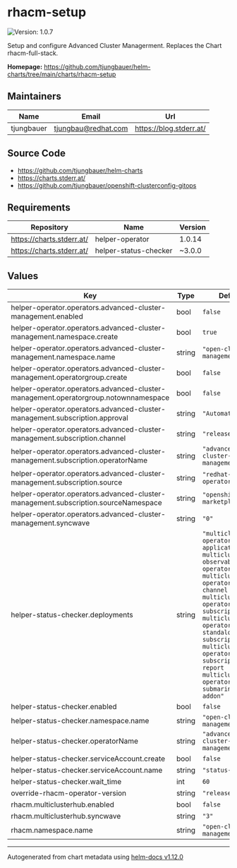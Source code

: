 

# rhacm-setup

![Version: 1.0.7](https://img.shields.io/badge/Version-1.0.7-informational?style=flat-square)

Setup and configure Advanced Cluster Managerment. Replaces the Chart rhacm-full-stack.

**Homepage:** <https://github.com/tjungbauer/helm-charts/tree/main/charts/rhacm-setup>

## Maintainers

| Name | Email | Url |
| ---- | ------ | --- |
| tjungbauer | <tjungbau@redhat.com> | <https://blog.stderr.at/> |

## Source Code

* <https://github.com/tjungbauer/helm-charts>
* <https://charts.stderr.at/>
* <https://github.com/tjungbauer/openshift-clusterconfig-gitops>

## Requirements

| Repository | Name | Version |
|------------|------|---------|
| https://charts.stderr.at/ | helper-operator | 1.0.14 |
| https://charts.stderr.at/ | helper-status-checker | ~3.0.0 |

## Values

| Key | Type | Default | Description |
|-----|------|---------|-------------|
| helper-operator.operators.advanced-cluster-management.enabled | bool | `false` |  |
| helper-operator.operators.advanced-cluster-management.namespace.create | bool | `true` |  |
| helper-operator.operators.advanced-cluster-management.namespace.name | string | `"open-cluster-management"` |  |
| helper-operator.operators.advanced-cluster-management.operatorgroup.create | bool | `false` |  |
| helper-operator.operators.advanced-cluster-management.operatorgroup.notownnamespace | bool | `false` |  |
| helper-operator.operators.advanced-cluster-management.subscription.approval | string | `"Automatic"` |  |
| helper-operator.operators.advanced-cluster-management.subscription.channel | string | `"release-2.8"` |  |
| helper-operator.operators.advanced-cluster-management.subscription.operatorName | string | `"advanced-cluster-management"` |  |
| helper-operator.operators.advanced-cluster-management.subscription.source | string | `"redhat-operators"` |  |
| helper-operator.operators.advanced-cluster-management.subscription.sourceNamespace | string | `"openshift-marketplace"` |  |
| helper-operator.operators.advanced-cluster-management.syncwave | string | `"0"` |  |
| helper-status-checker.deployments | string | `"multicluster-operators-application multicluster-observability-operator multicluster-operators-channel multicluster-operators-hub-subscription multicluster-operators-standalone-subscription multicluster-operators-subscription-report multiclusterhub-operator submariner-addon"` |  |
| helper-status-checker.enabled | bool | `false` |  |
| helper-status-checker.namespace.name | string | `"open-cluster-management"` |  |
| helper-status-checker.operatorName | string | `"advanced-cluster-management"` |  |
| helper-status-checker.serviceAccount.create | bool | `false` |  |
| helper-status-checker.serviceAccount.name | string | `"status-checker"` |  |
| helper-status-checker.wait_time | int | `60` |  |
| override-rhacm-operator-version | string | `"release-2.8"` |  |
| rhacm.multiclusterhub.enabled | bool | `false` |  |
| rhacm.multiclusterhub.syncwave | string | `"3"` |  |
| rhacm.namespace.name | string | `"open-cluster-management"` |  |

----------------------------------------------
Autogenerated from chart metadata using [helm-docs v1.12.0](https://github.com/norwoodj/helm-docs/releases/v1.12.0)
